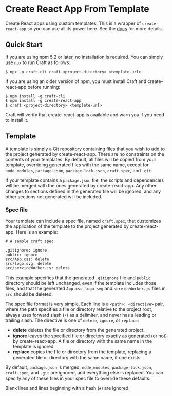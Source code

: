 # Create React App From Template

Create React apps using custom templates. This is a wrapper of `create-react-app` so you can use all its power here. See the [docs](https://facebook.github.io/create-react-app/docs/getting-started) for more details.

## Quick Start

If you are using npm 5.2 or later, no installation is required. You can simply use `npx` to run Craft as follows:

```
$ npx -p craft-cli craft <project-directory> <template-url>
```

If you are using an older version of npm, you must install Craft and create-react-app before running:

```
$ npm install -g craft-cli
$ npm install -g create-react-app
$ craft <project-directory> <template-url>
```

Craft will verify that create-react-app is available and warn you if you need to install it.

## Template

A template is simply a Git repository containing files that you wish to add to the project generated by create-react-app. There are no constraints on the contents of your templates. By default, all files will be copied from your template, overriding generated files with the same name, except for `node_modules`, `package.json`, `package-lock.json`, `craft.spec`, and `.git`.

If your template contains a `package.json` file, the scripts and dependencies will be merged with the ones generated by create-react-app. Any other changes to sections defined in the generated file will be ignored, and any other sections not generated will be included.

### Spec file

Your template can include a spec file, named `craft.spec`, that customizes the application of the template to the project generated by create-react-app. Here is an example:

```
# A sample craft spec

.gitignore: ignore
public: ignore
src/App.css: delete
src/logo.svg: delete
src/serviceWorker.js: delete
```

This example specifies that the generated `.gitignore` file and `public` directory should be left unchanged, even if the template includes those files, and that the generated `App.css`, `logo.svg` and `serviceWorker.js` files in `src` should be deleted.

The spec file format is very simple. Each line is a `<path>: <directive>` pair, where the path specifies a file or directory relative to the project root, always uses forward slash (`/`) as a delimiter, and never has a leading or trailing slash. The directive is one of `delete`, `ignore`, or `replace`:

- **delete** deletes the file or directory from the generated project.
- **ignore** leaves the specified file or directory exactly as generated (or not) by create-react-app. A file or directory with the same name in the template is ignored.
- **replace** copies the file or directory from the template, replacing a generated file or directory with the same name, if one exists.

By default, `package.json` is merged; `node_modules`, `package-lock.json`, `craft.spec`, and `.git` are ignored, and everything else is replaced. You can specify any of these files in your spec file to override these defaults.

Blank lines and lines beginning with a hash (`#`) are ignored.
